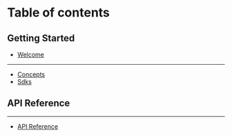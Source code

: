 # Table of contents

## Getting Started

* [Welcome](README.md)

***

* [Concepts](concepts.md)
* [Sdks](sdks.md)

## API Reference

***

* [API Reference](api-reference-1.md)
